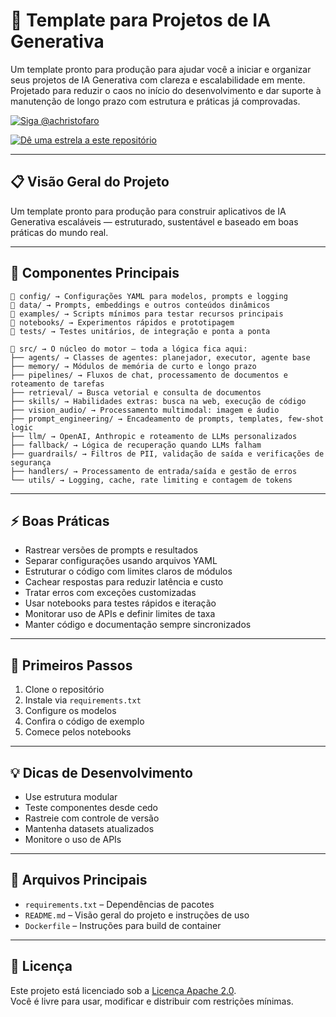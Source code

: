 # 🧠 Template para Projetos de IA Generativa  

Um template pronto para produção para ajudar você a iniciar e organizar seus projetos de IA Generativa com clareza e escalabilidade em mente.  
Projetado para reduzir o caos no início do desenvolvimento e dar suporte à manutenção de longo prazo com estrutura e práticas já comprovadas.  

[![Siga @achristofaro](https://img.shields.io/badge/Follow-%40HeyNina101-1da1f2?style=flat&logo=github)](https://github.com/achristofaro)  

[![Dê uma estrela a este repositório](https://img.shields.io/badge/⭐%20Star-generative__ai__project__template-ffcc00?style=flat&logo=github)](https://github.com/achristofaro/generative_ai_project_template)  

---

## 📋 Visão Geral do Projeto  

Um template pronto para produção para construir aplicativos de IA Generativa escaláveis — estruturado, sustentável e baseado em boas práticas do mundo real.  

---

## 🔧 Componentes Principais  

```
📁 config/ → Configurações YAML para modelos, prompts e logging  
📁 data/ → Prompts, embeddings e outros conteúdos dinâmicos  
📁 examples/ → Scripts mínimos para testar recursos principais  
📁 notebooks/ → Experimentos rápidos e prototipagem  
📁 tests/ → Testes unitários, de integração e ponta a ponta  

📁 src/ → O núcleo do motor — toda a lógica fica aqui:
├── agents/ → Classes de agentes: planejador, executor, agente base  
├── memory/ → Módulos de memória de curto e longo prazo  
├── pipelines/ → Fluxos de chat, processamento de documentos e roteamento de tarefas  
├── retrieval/ → Busca vetorial e consulta de documentos  
├── skills/ → Habilidades extras: busca na web, execução de código  
├── vision_audio/ → Processamento multimodal: imagem e áudio  
├── prompt_engineering/ → Encadeamento de prompts, templates, few-shot logic  
├── llm/ → OpenAI, Anthropic e roteamento de LLMs personalizados  
├── fallback/ → Lógica de recuperação quando LLMs falham  
├── guardrails/ → Filtros de PII, validação de saída e verificações de segurança  
├── handlers/ → Processamento de entrada/saída e gestão de erros  
└── utils/ → Logging, cache, rate limiting e contagem de tokens  
```

---

## ⚡ Boas Práticas  

- Rastrear versões de prompts e resultados  
- Separar configurações usando arquivos YAML  
- Estruturar o código com limites claros de módulos  
- Cachear respostas para reduzir latência e custo  
- Tratar erros com exceções customizadas  
- Usar notebooks para testes rápidos e iteração  
- Monitorar uso de APIs e definir limites de taxa  
- Manter código e documentação sempre sincronizados  

---

## 🧭 Primeiros Passos  

1. Clone o repositório  
2. Instale via `requirements.txt`  
3. Configure os modelos  
4. Confira o código de exemplo  
5. Comece pelos notebooks  

---

## 💡 Dicas de Desenvolvimento  

- Use estrutura modular  
- Teste componentes desde cedo  
- Rastreie com controle de versão  
- Mantenha datasets atualizados  
- Monitore o uso de APIs  

---

## 📁 Arquivos Principais  

- `requirements.txt` – Dependências de pacotes  
- `README.md` – Visão geral do projeto e instruções de uso  
- `Dockerfile` – Instruções para build de container  

---

## 📄 Licença  

Este projeto está licenciado sob a [Licença Apache 2.0](https://www.apache.org/licenses/LICENSE-2.0).  
Você é livre para usar, modificar e distribuir com restrições mínimas.  
